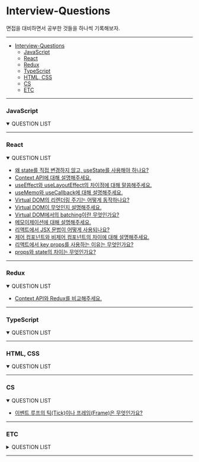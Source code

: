 # Interview-Questions

면접을 대비하면서 공부한 것들을 하나씩 기록해보자.

---

- [Interview-Questions](#interview-questions)
  - [JavaScript](#javascript)
  - [React](#react)
  - [Redux](#redux)
  - [TypeScript](#typescript)
  - [HTML, CSS](#html-css)
  - [CS](#cs)
  - [ETC](#etc)

---

### JavaScript

<details open>
    <summary>
        <span>QUESTION LIST</span>
    </summary>
</details>

---

### React

<details open>
    <summary>
        <span>QUESTION LIST</span>
    </summary>

- [왜 state를 직접 변경하지 않고, useState를 사용해야 하나요?](https://github.com/DataCodeLiteracy/Interview-Questions/blob/main/React/state%20vs%20useState.md)
- [Context API에 대해 설명해주세요.](https://github.com/DataCodeLiteracy/Interview-Questions/blob/main/React/Context%20API.md)
- [useEffect와 useLayoutEffect의 차이점에 대해 말씀해주세요.](https://github.com/DataCodeLiteracy/Interview-Questions/blob/main/React/useEffect%20vs%20useLayoutEffect.md)
- [useMemo와 useCallback에 대해 설명해주세요.](https://github.com/DataCodeLiteracy/Interview-Questions/blob/main/React/useMemo%20vs%20useCallback.md)
- [Virtual DOM의 리렌더링 주기는 어떻게 동작하나요?](https://github.com/DataCodeLiteracy/Interview-Questions/blob/main/React/Virtual%20DOM's%20reRendering.md)
- [Virtual DOM이 무엇인지 설명해주세요.](https://github.com/DataCodeLiteracy/Interview-Questions/blob/main/React/What%20is%20Virtual%20DOM.md)
- [Virtual DOM에서의 batching이란 무엇인가요?](https://github.com/DataCodeLiteracy/Interview-Questions/blob/main/React/batching.md)
- [메모이제이션에 대해 설명해주세요.](https://github.com/DataCodeLiteracy/Interview-Questions/blob/main/React/Memoization.md)
- [리액트에서 JSX 문법이 어떻게 사용되나요?](https://github.com/DataCodeLiteracy/Interview-Questions/blob/f959e32f439c3263290c677a6590eac153506c27/React/JSX.md)
- [제어 컴포넌트와 비제어 컴포넌트의 차이에 대해 설명해주세요.](https://github.com/DataCodeLiteracy/Interview-Questions/blob/29afe718b41aeb907a7a3c8e7228854a9268885e/React/controlled%20vs%20Uncontrolled.md)
- [리액트에서 key props를 사용하는 이유는 무엇인가요?](https://github.com/DataCodeLiteracy/Interview-Questions/blob/main/React/key%20props.md)
- [props와 state의 차이는 무엇인가요?](https://github.com/DataCodeLiteracy/Interview-Questions/blob/main/React/props%20vs%20state.md)

</details>

---

### Redux

<details open>
    <summary>
        <span>QUESTION LIST</span>
    </summary>

- [Context API와 Redux를 비교해주세요.](https://github.com/DataCodeLiteracy/Interview-Questions/blob/main/React/Context%20API%20vs%20Redux.md)

</details>

---

### TypeScript

<details open>
<summary>
    <span>QUESTION LIST</span>
</summary>

</details>

---

### HTML, CSS

<details open>
<summary>
    <span>QUESTION LIST</span>
</summary>

</details>

---

### CS

<details open> 
<summary>
    <span>QUESTION LIST</span>
</summary>

- [이벤트 루프의 틱(Tick)이나 프레임(Frame)은 무엇인가요?](https://github.com/DataCodeLiteracy/Interview-Questions/blob/main/React/Tick%2CFrame.md)

</details>

---

### ETC

<details>
<summary>
    <span>QUESTION LIST</span>
</summary>

</details>

---
